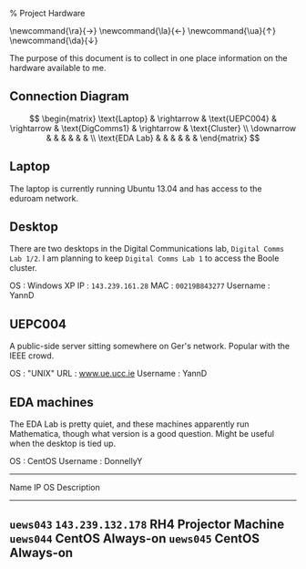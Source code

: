 % Project Hardware

\newcommand{\ra}{$\rightarrow$}
\newcommand{\la}{$\leftarrow$}
\newcommand{\ua}{$\uparrow$}
\newcommand{\da}{$\downarrow$}

The purpose of this document is to collect in one place information on the hardware available to me.

Connection Diagram
------------------

$$
\begin{matrix}
  \text{Laptop}  & \rightarrow & \text{UEPC004} & \rightarrow & \text{DigComms1} & \rightarrow & \text{Cluster} \\
  \downarrow     & & & & & & \\
  \text{EDA Lab} & & & & & & 
\end{matrix}
$$

Laptop
------

The laptop is currently running Ubuntu 13.04 and has access to the eduroam network.

Desktop
-------

There are two desktops in the Digital Communications lab, `Digital Comms Lab 1/2`. I am planning to keep `Digital Comms Lab 1` to access the Boole cluster.

OS
:   Windows XP
IP
:   `143.239.161.28`
MAC
:   `00219B843277`
Username
:   YannD

UEPC004
-------

A public-side server sitting somewhere on Ger's network. Popular with the IEEE crowd.

OS
:   "UNIX"
URL
:   www.ue.ucc.ie
Username
:   YannD

EDA machines
------------

The EDA Lab is pretty quiet, and these machines apparently run Mathematica, though what version is a good question. Might be useful when the
desktop is tied up.

OS
:   CentOS
Username
:   DonnellyY

----------------------------------------------------
Name      IP                OS     Description
--------- ----------------- ------ -----------------
`uews043` `143.239.132.178` RH4    Projector Machine
`uews044`                   CentOS Always-on
`uews045`                   CentOS Always-on
----------------------------------------------------

